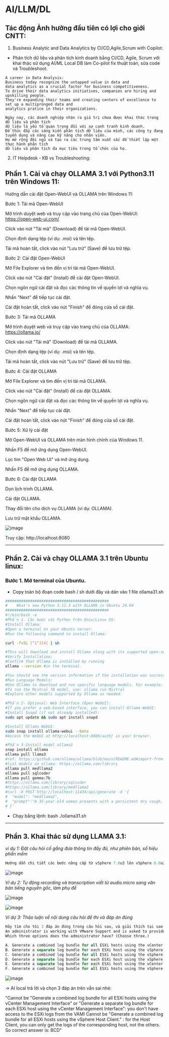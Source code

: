 # AI/LLM/DL 

## Tác động Ảnh hưởng đầu tiên có lợi cho giới CNTT:

1. Business Analytic and Data Analytics by CI/CD,Agile,Scrum with Copilot:

- Phân tích dữ liệu và phân tích kinh doanh bằng CI/CD, Agile, Scrum với khai thác sử dụng AI/ML Local DB làm Co-pilot fix thuật toán, sửa code và Troubleshoot.

```comment
A career in Data Analysis:
Business today recognize the untapped value in data and
data analytics as a crucial factor for business competitiveness.
To drive their data analytics initiatives, companies are hiring and upskilling people.
They're expanding their teams and creating centers of excellence to set up a multipronged data and
analytics pratice in their organizations.
```
```vi_translate
Ngày nay, các doanh nghiệp nhận ra giá trị chưa được khai thác trong dữ liệu và phân tích
dữ liệu là yếu tố quan trọng đối với sự cạnh tranh kinh doanh.
Để thúc đẩy các sáng kiến phân tích dữ liệu của mình, các công ty đang tuyển dụng và nâng cao kỹ năng cho nhân viên.
Họ mở rộng đội ngũ và tạo ra các trung tâm xuất sắc để thiết lập một thực hành phân tích
dữ liệu và phân tích đa mục tiêu trong tổ chức của họ.
```

2. IT Helpdesk - KB vs Troubleshooting:

## Phần 1. Cài và chạy OLLAMA 3.1 với Python3.11 trên Windows 11:

Hướng dẫn cài đặt Open-WebUI và OLLAMA trên Windows 11:

Bước 1: Tải mã Open-WebUI

Mở trình duyệt web và truy cập vào trang chủ của Open-WebUI: https://open-web-ui.com/

Click vào nút "Tải mã" (Download) để tải mã Open-WebUI.

Chọn định dạng tệp (ví dụ: .msi) và tên tệp.

Tải mã hoàn tất, click vào nút "Lưu trữ" (Save) để lưu trữ tệp.

Bước 2: Cài đặt Open-WebUI

Mở File Explorer và tìm đến vị trí tải mã Open-WebUI.

Click vào nút "Cài đặt" (Install) để cài đặt Open-WebUI.

Chọn ngôn ngữ cài đặt và đọc các thông tin về quyền lợi và nghĩa vụ.

Nhấn "Next" để tiếp tục cài đặt.

Cài đặt hoàn tất, click vào nút "Finish" để đóng cửa sổ cài đặt.

Bước 3: Tải mã OLLAMA

Mở trình duyệt web và truy cập vào trang chủ của OLLAMA: https://ollama.io/

Click vào nút "Tải mã" (Download) để tải mã OLLAMA.

Chọn định dạng tệp (ví dụ: .msi) và tên tệp.

Tải mã hoàn tất, click vào nút "Lưu trữ" (Save) để lưu trữ tệp.

Bước 4: Cài đặt OLLAMA

Mở File Explorer và tìm đến vị trí tải mã OLLAMA.

Click vào nút "Cài đặt" (Install) để cài đặt OLLAMA.

Chọn ngôn ngữ cài đặt và đọc các thông tin về quyền lợi và nghĩa vụ.

Nhấn "Next" để tiếp tục cài đặt.

Cài đặt hoàn tất, click vào nút "Finish" để đóng cửa sổ cài đặt.

Bước 5: Xử lý cài đặt

Mở Open-WebUI và OLLAMA trên màn hình chính của Windows 11.

Nhấn F5 để mở ứng dụng Open-WebUI.

Lọc tìm "Open Web UI" và mở ứng dụng.

Nhấn F5 để mở ứng dụng OLLAMA.

Bước 6: Cài đặt OLLAMA

Dọn lịch trình OLLAMA.

Cài đặt OLLAMA.

Thay đổi tên cho dịch vụ OLLAMA (ví dụ: OLLAMA).

Lưu trữ mật khẩu OLLAMA.

![image](https://github.com/user-attachments/assets/a0b0ecab-40be-40c2-9b7d-f121954121f7)

Truy cập: http://localhost:8080

<hr></hr>

## Phần 2. Cài và chạy OLLAMA 3.1 trên Ubuntu linux:

### Bước 1. Mở terminal của Ubuntu.

- Copy toàn bộ đoạn code bash / sh dưới đây và dán vào 1 file ollama31.sh

```bash
##############################################
#    What's new Python 3.12.3 with OLLAMA in Ubuntu 24.04
##############################################
#!/bin/bash -e
#Phần 1. Các bước cài Python trên Unix/Linux OS:
#Install Ollama:
#Open a terminal on your Ubuntu server.
#Run the following command to install Ollama: 

curl -fsSL [^1^][4] | sh

#This will download and install Ollama along with its supported open-source language models.
#Verify Installation:
#Confirm that Ollama is installed by running 
ollama --version #in the terminal.

#You should see the version information if the installation was successful.
#Run Language Models:
#Use Ollama to download and run specific language models. For example:
#To run the Mistral 7B model, use: ollama run Mistral
#Explore other models supported by Ollama as needed.

#Phần 2- Optional: Web Interface (Open WebUI):
#If you prefer a web-based interface, you can install Ollama WebUI:
#Install Snapd (if not already installed): 
sudo apt update && sudo apt install snapd

#Install Ollama WebUI: 
sudo snap install ollama-webui --beta
#Access the WebUI at http://localhost:8080/auth/ in your browser.

#Phần 3-Install model ollama3
snap install ollama
ollama pull llama3
#ref: https://github.com/ollama/ollama/blob/main/README.md#import-from-gguf
#list models on ollama: https://ollama.com/library
ollama pull medllama2
ollama pull sqlcoder
ollama pull gemma:7b
#https://ollama.com/library/sqlcoder
#https://ollama.com/library/medllama2
#curl -X POST http://localhost:11434/api/generate -d '{
#  "model": "medllama2",
#  "prompt":"A 35-year-old woman presents with a persistent dry cough, shortness of breath, and fatigue. She is initially suspected of having asthma, but her spirometry results do not improve with bronchodilators. What could be the diagnosis?"
# }'
```

- Chạy bằng lệnh:  bash ./ollama31.sh

<hr></hr>

## Phần 3. Khai thác sử dụng LLAMA 3.1:

_ví dụ 1: Đặt câu hỏi cố gắng đưa thông tin đầy đủ, như phiên bản, số hiệu phần mềm_ 

```q
Hướng dẫn chi tiết các bước nâng cấp từ vSphere 7.0u3 lên vSphere 8.0u2 và vCenter 7 HA lên vCenter 8u2 Enhanced Link Mode ?
```

![image](https://github.com/user-attachments/assets/2000ee1e-b2e0-4f9c-8323-b8e2d6096d56)

_Ví dụ 2: Tự động recording và transcription viết từ audio.micro sang văn bản tiếng nguyên gốc, làm phụ đề_

![image](https://github.com/user-attachments/assets/4ed9c9ec-22dc-47f2-9635-9498612585b5)

![image](https://github.com/user-attachments/assets/2a7f0067-dc0e-40ce-aabe-18767a31c128)

_Ví dự 3: Thảo luận về nội dung câu hỏi đề thi và đáp án đúng_
```q
Hãy tìm cho tôi 3 đáp án đúng trong câu hỏi sau, và giải thích tại sao bạn chọn 3 đáp án đó? 
An administrator is working with VMware Support and is asked to provide log bundles for the ESXi hosts in an environment.
Which three options does the administrator have? (Choose three.)
```
```a
A. Generate a combined log bundle for all ESXi hosts using the vCenter Management Interface
B. Generate a separate log bundle for each ESXi host using the vSphere Host Client.
C. Generate a combined log bundle for all ESXi hosts using the vSphere Client.
D. Generate a separate log bundle for each ESXi host using the vSphere Client.
E. Generate a separate log bundle for each ESXi host using the vCenter Management Interface.
F. Generate a combined log bundle for all ESXi hosts using the vSphere Host Client.
```

![image](https://github.com/user-attachments/assets/726fd8db-bd5e-4ca7-81d2-77528b7044b7)

-> AI local trả lời và chọn 3 đáp án trên vẫn sai nhé:

"Cannot be "Generate a combined log bundle for all ESXi hosts using the vCenter Management Interface" or "Generate a separate log bundle for each ESXi host using the vCenter Management Interface": you don't have access to the ESXi logs from the VAMI Cannot be "Generate a combined log bundle for all ESXi hosts using the vSphere Host Client." : for the Host Client, you can only get the logs of the corresponding host, not the others. So correct answer is: BCD"
